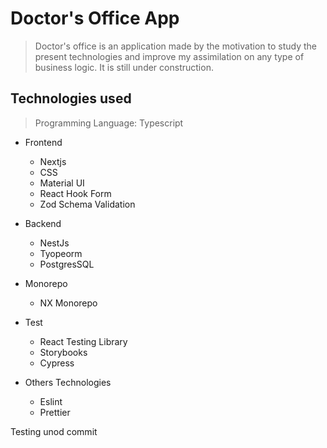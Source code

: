 # Doctor's Office App

> Doctor's office is an application made by the motivation to study the present technologies and improve my assimilation on any type of business logic. It is still under construction.

## Technologies used

> Programming Language: Typescript

- Frontend
  - Nextjs
  - CSS
  - Material UI
  - React Hook Form
  - Zod Schema Validation
- Backend

  - NestJs
  - Tyopeorm
  - PostgresSQL

- Monorepo
  - NX Monorepo
- Test
  - React Testing Library
  - Storybooks
  - Cypress
- Others Technologies
  - Eslint
  - Prettier

Testing unod commit
